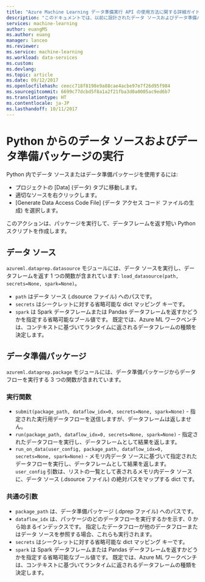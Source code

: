 ```yaml
---
title: "Azure Machine Learning データ準備実行 API の使用方法に関する詳細ガイド |Microsoft Docs"
description: "このドキュメントでは、以前に設計されたデータ ソースおよびデータ準備パッケージの実行について詳しく説明しています"
services: machine-learning
author: euangMS
ms.author: euang
manager: lanceo
ms.reviewer: 
ms.service: machine-learning
ms.workload: data-services
ms.custom: 
ms.devlang: 
ms.topic: article
ms.date: 09/12/2017
ms.openlocfilehash: ceecc718f8198e9a88cae4acbe97e7f26d95f984
ms.sourcegitcommit: 6699c77dcbd5f8a1a2f21fba3d0a0005ac9ed6b7
ms.translationtype: HT
ms.contentlocale: ja-JP
ms.lasthandoff: 10/11/2017
---
```

# <a name="executing-data-sources-and-data-preparation-packages-from-python"></a>Python からのデータ ソースおよびデータ準備パッケージの実行

Python 内でデータ ソースまたはデータ準備パッケージを使用するには:
- プロジェクトの [Data] (データ) タブに移動します。
- 適切なソースを右クリックします。
- [Generate Data Access Code File] (データ アクセス コード ファイルの生成) を選択します。

このアクションは、パッケージを実行して、データフレームを返す短い Python スクリプトを作成します。

## <a name="data-sources"></a>データ ソース

`azureml.dataprep.datasource` モジュールには、データ ソースを実行し、データフレームを返す 1 つの関数が含まれています: `load_datasource(path, secrets=None, spark=None)`。
- `path` はデータ ソース (.dsource ファイル) へのパスです。
- `secrets` はシークレットに対する省略可能な dict マッピング キーです。
- `spark` は Spark データフレームまたは Pandas データフレームを返すかどうかを指定する省略可能なブール値です。 既定では、Azure ML ワークベンチは、コンテキストに基づいてランタイムに返されるデータフレームの種類を決定します。

## <a name="data-preparation-packages"></a>データ準備パッケージ

`azureml.dataprep.package` モジュールには、データ準備パッケージからデータフローを実行する 3 つの関数が含まれています。

### <a name="execution-functions"></a>実行関数

- `submit(package_path, dataflow_idx=0, secrets=None, spark=None)` - 指定された実行用データフローを送信しますが、データフレームは返しません。
- `run(package_path, dataflow_idx=0, secrets=None, spark=None)` - 指定されたデータフローを実行し、データフレームとして結果を返します。
- `run_on_data(user_config, package_path, dataflow_idx=0, secrets=None, spark=None)` - メモリ内データ ソースに基づいて指定されたデータフローを実行し、データフレームとして結果を返します。 `user_config` 引数は、リストの一覧として表されるメモリ内データ ソースに、データ ソース (.dsource ファイル) の絶対パスをマップする dict です。

### <a name="common-arguments"></a>共通の引数

- `package_path` は、データ準備パッケージ (.dprep ファイル) へのパスです。
- `dataflow_idx` は、パッケージのどのデータフローを実行するかを示す、0 から始まるインデックスです。 指定したデータフローが他のデータフローまたはデータ ソースを参照する場合、これらも実行されます。
- `secrets` はシークレットに対する省略可能な dict マッピング キーです。
- `spark` は Spark データフレームまたは Pandas データフレームを返すかどうかを指定する省略可能なブール値です。 既定では、Azure ML ワークベンチは、コンテキストに基づいてランタイムに返されるデータフレームの種類を決定します。
